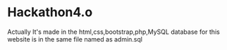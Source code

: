 # Hackathon4.o
Actually It's made in the html,css,bootstrap,php,MySQL database for this website is in the same file named as admin.sql  
